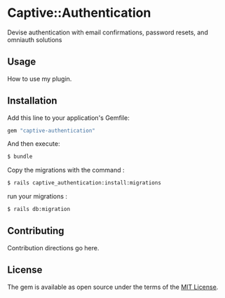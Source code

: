 # Captive::Authentication

Devise authentication with email confirmations, password resets, and omniauth solutions

## Usage
How to use my plugin.

## Installation
Add this line to your application's Gemfile:

```ruby
gem "captive-authentication"
```

And then execute:
```bash
$ bundle
```

Copy the migrations with the command :

```bash
$ rails captive_authentication:install:migrations
```

run your migrations :
```bash
$ rails db:migration
```

## Contributing
Contribution directions go here.

## License
The gem is available as open source under the terms of the [MIT License](https://opensource.org/licenses/MIT).
